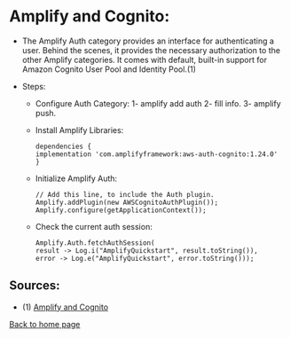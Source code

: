 # **Amplify and Cognito:**

- The Amplify Auth category provides an interface for authenticating a user. Behind the scenes, it provides the necessary authorization to the other Amplify categories. It comes with default, built-in support for Amazon Cognito User Pool and Identity Pool.(1)

- Steps:

  - Configure Auth Category:
    1- amplify add auth
    2- fill info.
    3- amplify push.

  - Install Amplify Libraries:

    ```
    dependencies {
    implementation 'com.amplifyframework:aws-auth-cognito:1.24.0'
    }
    ```

  - Initialize Amplify Auth:
    ```
    // Add this line, to include the Auth plugin.
    Amplify.addPlugin(new AWSCognitoAuthPlugin());
    Amplify.configure(getApplicationContext());
    ```
  - Check the current auth session:
    ```
    Amplify.Auth.fetchAuthSession(
    result -> Log.i("AmplifyQuickstart", result.toString()),
    error -> Log.e("AmplifyQuickstart", error.toString()));
    ```

## Sources:

- (1) [Amplify and Cognito](https://docs.amplify.aws/lib/auth/getting-started/q/platform/android/)

[Back to home page](../README.md)
